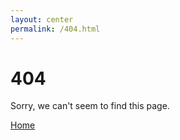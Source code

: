 ```yaml
---
layout: center
permalink: /404.html
---
```


# 404

Sorry, we can't seem to find this page.

<div class="mt3">
  <a href="{{ site.url }}{{ site.baseurl }}/" class="button button-blue button-big">Home</a>
</div>
